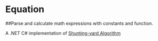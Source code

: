 # Equation
##Parse and calculate math expressions with constants and function.

A .NET C# implementation of [Shunting-yard Algorithm](https://en.wikipedia.org/wiki/Shunting-yard_algorithm)
